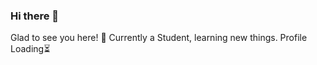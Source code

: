 ### Hi there 👋 

Glad to see you here! 🤩 
Currently a Student, learning new things. Profile Loading⏳
